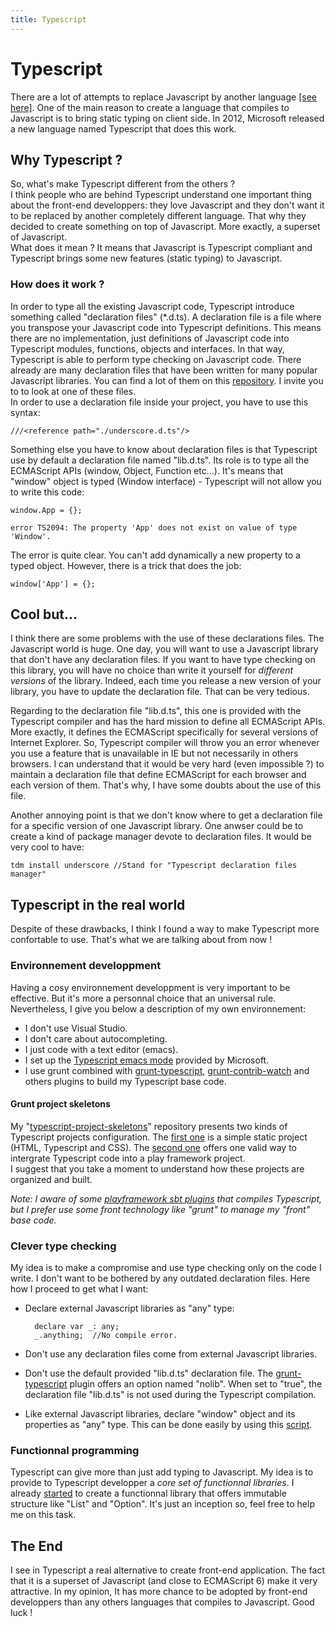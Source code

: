 ```yaml
---
title: Typescript
---
```


# Typescript

There are a lot of attempts to replace Javascript by another language [[see here]](https://github.com/jashkenas/coffee-script/wiki/List-of-languages-that-compile-to-JS).
One of the main reason to create a language that compiles to Javascript is to bring static typing on client side.
In 2012, Microsoft released a new language named Typescript that does this work.

## Why Typescript ?

So, what's make Typescript different from the others ?  
I think people who are behind Typescript understand one important thing about the front-end developpers:
they love Javascript and they don't want it to be replaced by another completely different language.
That why they decided to create something on top of Javascript. More exactly, a superset of Javascript.  
What does it mean ?
It  means that Javascript is Typescript compliant and Typescript brings some new features (static typing) to Javascript.

### How does it work ?
In order to type all the existing Javascript code, Typescript introduce something called "declaration files" (*.d.ts).
A declaration file is a file where you transpose your Javascript code into Typescript definitions.
This means there are no implementation, just definitions of Javascript code into Typescript modules, functions, objects and interfaces.
In that way, Typescript is able to perform type checking on Javascript code.
There already are many declaration files that have been written for many popular Javascript libraries.
You can find a lot of them on this [repository](https://github.com/borisyankov/DefinitelyTyped).
I invite you to to look at one of these files.  
In order to use a declaration file inside your project, you have to use this syntax:

    ///<reference path="./underscore.d.ts"/>

Something else you have to know about declaration files is that Typescript use by default a declaration file named "lib.d.ts".
Its role is to type all the ECMAScript APIs (window, Object, Function etc...).
It's means that "window" object is typed (Window interface) - Typescript will not allow you to write this code:

    window.App = {};
    
    error TS2094: The property 'App' does not exist on value of type 'Window'.

The error is quite clear. You can't add dynamically a new property to a typed object.
However, there is a trick that does the job:

    window['App'] = {};

## Cool but...
I think there are some problems with the use of these declarations files.
The Javascript world is huge. One day, you will want to use a Javascript library that don't have any declaration files.
If you want to have type checking on this library, you will have no choice than write it yourself for *different versions* of the library.
Indeed, each time you release a new version of your library, you have to update the declaration file.
That can be very tedious.

Regarding to the declaration file "lib.d.ts", this one is provided with the Typescript compiler and has the hard mission to define all ECMAScript APIs.
More exactly, it defines the ECMAScript specifically for several versions of Internet Explorer.
So, Typescript compiler will throw you an error whenever you use a feature that is unavailable in IE but not necessarily in others browsers.
I can understand that it would be very hard (even impossible ?) to maintain a declaration file that define ECMAScript for each browser and each version of them.
That's why, I have some doubts about the use of this file.

Another annoying point is that we don't know where to get a declaration file for a specific version of one Javascript library.
One anwser could be to create a kind of package manager devote to declaration files.
It would be very cool to have:

    tdm install underscore //Stand for "Typescript declaration files manager"

## Typescript in the real world
Despite of these drawbacks, I think I found a way to make Typescript more confortable to use.
That's what we are talking about from now !

### Environnement developpment
Having a cosy environnement developpment is very important to be effective.
But it's more a personnal choice that an universal rule.
Nevertheless, I give you below a description of my own environnement:

* I don't use Visual Studio.
* I don't care about autocompleting.
* I just code with a text editor (emacs).
* I set up the [Typescript emacs mode](https://github.com/srenault/typescript-mode) provided by Microsoft.
* I use grunt combined with [grunt-typescript](https://github.com/k-maru/grunt-typescript), [grunt-contrib-watch](https://github.com/gruntjs/grunt-contrib-watch) and others plugins to build my Typescript base code.

#### Grunt project skeletons
My "[typescript-project-skeletons](https://github.com/srenault/typescript-project-skeletons)" repository presents two kinds of Typescript projects configuration.
The [first one](https://github.com/srenault/typescript-project-skeletons/tree/master/no-server) is a simple static project (HTML, Typescript and CSS).
The [second one](https://github.com/srenault/typescript-project-skeletons/tree/master/with-play) offers one valid way to intergrate Typescript code into a play framework project.  
I suggest that you take a moment to understand how these projects are organized and built.

*Note: I aware of some [playframework sbt plugins](https://github.com/mumoshu/play2-typescript) that compiles Typescript, but I prefer use some front technology like "grunt" to manage my "front" base code.*

### Clever type checking
My idea is to make a compromise and use type checking only on the code I write.
I don't want to be bothered by any outdated declaration files.
Here how I proceed to get what I want:

* Declare external Javascript libraries as "any" type:

        declare var _: any;
        _.anything;  //No compile error.

* Don't use any declaration files come from external Javascript libraries.

* Don't use the default provided "lib.d.ts" declaration file.
  The [grunt-typescript](https://github.com/k-maru/grunt-typescript) plugin offers an option named "nolib".
  When set to "true", the declaration file "lib.d.ts" is not used during the Typescript compilation.

* Like external Javascript libraries, declare "window" object and its properties as "any" type.
  This can be done easily by using this [script](../misc/typescript-tool.html).

### Functionnal programming
Typescript can give more than just add typing to Javascript.
My idea is to provide to Typescript developper a *core set of functionnal libraries*.
I already [started](https://github.com/srenault/typescript-fp) to create a functionnal library that offers immutable structure like "List" and "Option".
It's just an inception so, feel free to help me on this task.

## The End
I see in Typescript a real alternative to create front-end application.
The fact that it is a superset of Javascript (and close to ECMAScript 6) make it very attractive.
In my opinion, It has more chance to be adopted by front-end developpers than any others languages that compiles to Javascript.
Good luck !
